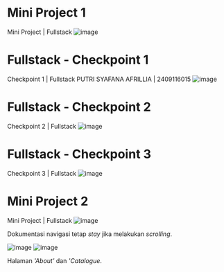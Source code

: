 # Mini Project 1
Mini Project | Fullstack
![image](https://github.com/user-attachments/assets/72049ed5-b733-4ba0-85f0-176ecb9d6702)

# Fullstack - Checkpoint 1
Checkpoint 1 | Fullstack
PUTRI SYAFANA AFRILLIA | 2409116015 
![image](https://github.com/user-attachments/assets/4b5a5be0-a75c-4a06-8336-3a6ad640d4c3)

# Fullstack - Checkpoint 2
Checkpoint 2 | Fullstack
![image](https://github.com/user-attachments/assets/a0c3e803-fba5-482d-a902-34f32e6ed1b1)

# Fullstack - Checkpoint 3
Checkpoint 3 | Fullstack
![image](https://github.com/user-attachments/assets/2628500e-3aa8-4df6-8ffe-14c9bc0bea67)

# Mini Project 2
Mini Project | Fullstack
![image](https://github.com/user-attachments/assets/7973fae7-2235-41af-92fa-8620c5c28c8a)

Dokumentasi navigasi tetap _stay_ jika melakukan _scrolling_.

![image](https://github.com/user-attachments/assets/d8e239d9-77c1-42f3-ac9e-0d642645d192)
![image](https://github.com/user-attachments/assets/f6432f99-7120-47d4-a574-7c1de13c8ac1)

Halaman _'About'_ dan _'Catalogue_.
